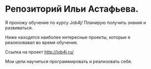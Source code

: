 # Репозиторий Ильи Астафьева.

Я прохожу обучение по курсу Job4j/ Планирую получить знания и развиваться.

Ниже находятся наиболее интересные проекты, которые я реализовавал во время обучения.

Ссылка на проект http://job4j.ru/

Мои цели научиться программировать и реализовать себя.
